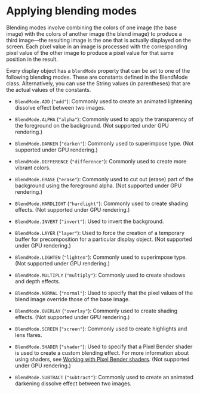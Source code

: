 # Applying blending modes

Blending modes involve combining the colors of one image (the base image) with
the colors of another image (the blend image) to produce a third image—the
resulting image is the one that is actually displayed on the screen. Each pixel
value in an image is processed with the corresponding pixel value of the other
image to produce a pixel value for that same position in the result.

Every display object has a `blendMode` property that can be set to one of the
following blending modes. These are constants defined in the BlendMode class.
Alternatively, you can use the String values (in parentheses) that are the
actual values of the constants.

- `BlendMode.ADD` (`"add"`): Commonly used to create an animated lightening
  dissolve effect between two images.

- `BlendMode.ALPHA` (`"alpha"`): Commonly used to apply the transparency of the
  foreground on the background. (Not supported under GPU rendering.)

- `BlendMode.DARKEN` (`"darken"`): Commonly used to superimpose type. (Not
  supported under GPU rendering.)

- `BlendMode.DIFFERENCE` (`"difference"`): Commonly used to create more vibrant
  colors.

- `BlendMode.ERASE` (`"erase"`): Commonly used to cut out (erase) part of the
  background using the foreground alpha. (Not supported under GPU rendering.)

- `BlendMode.HARDLIGHT` (`"hardlight"`): Commonly used to create shading
  effects. (Not supported under GPU rendering.)

- `BlendMode.INVERT` (`"invert"`): Used to invert the background.

- `BlendMode.LAYER` (`"layer"`): Used to force the creation of a temporary
  buffer for precomposition for a particular display object. (Not supported
  under GPU rendering.)

- `BlendMode.LIGHTEN` (`"lighten"`): Commonly used to superimpose type. (Not
  supported under GPU rendering.)

- `BlendMode.MULTIPLY` (`"multiply"`): Commonly used to create shadows and depth
  effects.

- `BlendMode.NORMAL` (`"normal"`): Used to specify that the pixel values of the
  blend image override those of the base image.

- `BlendMode.OVERLAY` (`"overlay"`): Commonly used to create shading effects.
  (Not supported under GPU rendering.)

- `BlendMode.SCREEN` (`"screen"`): Commonly used to create highlights and lens
  flares.

- `BlendMode.SHADER` (`"shader"`): Used to specify that a Pixel Bender shader is
  used to create a custom blending effect. For more information about using
  shaders, see
  [Working with Pixel Bender shaders](../working-with-pixel-bender-shaders/index.md).
  (Not supported under GPU rendering.)

- `BlendMode.SUBTRACT` (`"subtract"`): Commonly used to create an animated
  darkening dissolve effect between two images.
